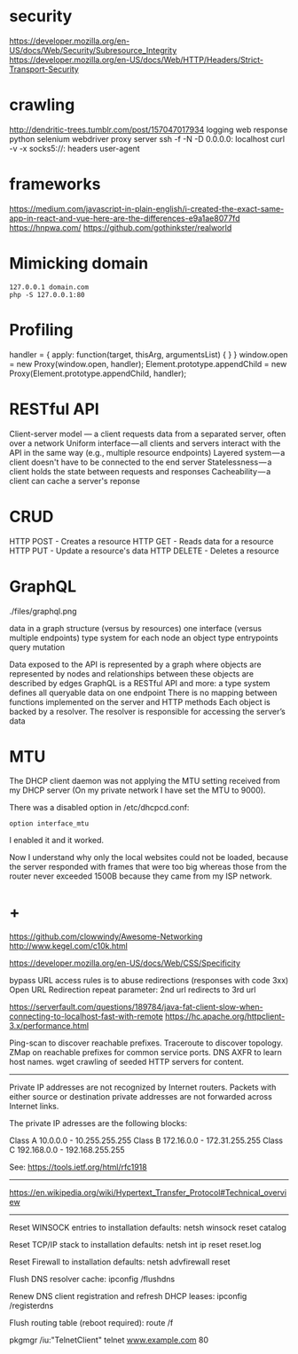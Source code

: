 # security

https://developer.mozilla.org/en-US/docs/Web/Security/Subresource_Integrity
https://developer.mozilla.org/en-US/docs/Web/HTTP/Headers/Strict-Transport-Security

# crawling

http://dendritic-trees.tumblr.com/post/157047017934
logging
    web response
python selenium webdriver
proxy server
    ssh -f -N -D 0.0.0.0:<port> localhost
    curl -v -x socks5://<ip>:<port>
headers
user-agent

# frameworks

https://medium.com/javascript-in-plain-english/i-created-the-exact-same-app-in-react-and-vue-here-are-the-differences-e9a1ae8077fd
https://hnpwa.com/
https://github.com/gothinkster/realworld

# Mimicking domain

```/etc/hosts
127.0.0.1 domain.com
php -S 127.0.0.1:80
```

# Profiling

handler = {
   apply: function(target, thisArg, argumentsList) {
   }
}
window.open = new Proxy(window.open, handler);
Element.prototype.appendChild = new Proxy(Element.prototype.appendChild, handler);

# RESTful API

Client-server model — a client requests data from a separated server, often over a network
Uniform interface — all clients and servers interact with the API in the same way (e.g., multiple resource endpoints)
Layered system — a client doesn't have to be connected to the end server
Statelessness — a client holds the state between requests and responses
Cacheability — a client can cache a server's reponse

# CRUD

HTTP POST - Creates a resource
HTTP GET - Reads data for a resource
HTTP PUT - Update a resource's data
HTTP DELETE - Deletes a resource

# GraphQL

./files/graphql.png

data in a graph structure (versus by resources)
one interface (versus multiple endpoints)
type system
    for each node an object type
entrypoints
    query
    mutation

Data exposed to the API is represented by a graph where objects are represented by nodes and relationships between these objects are described by edges
GraphQL is a RESTful API and more: a type system defines all queryable data on one endpoint
There is no mapping between functions implemented on the server and HTTP methods
Each object is backed by a resolver. The resolver is responsible for accessing the server’s data

# MTU

The DHCP client daemon was not applying the MTU setting received from my DHCP server (On my private network I have set the MTU to 9000).

There was a disabled option in /etc/dhcpcd.conf:

```
option interface_mtu
```

I enabled it and it worked.

Now I understand why only the local websites could not be loaded, because the server responded with frames that were too big whereas those from the router never exceeded 1500B because they came from my ISP network.

# +

https://github.com/clowwindy/Awesome-Networking
http://www.kegel.com/c10k.html

https://developer.mozilla.org/en-US/docs/Web/CSS/Specificity

bypass URL access rules is to abuse redirections (responses with code 3xx)
    Open URL Redirection
        repeat parameter: 2nd url redirects to 3rd url

https://serverfault.com/questions/189784/java-fat-client-slow-when-connecting-to-localhost-fast-with-remote
https://hc.apache.org/httpclient-3.x/performance.html

Ping-scan to discover reachable prefixes.
Traceroute to discover topology.
ZMap on reachable prefixes for common service ports.
DNS AXFR to learn host names.
wget crawling of seeded HTTP servers for content.

---

Private IP addresses are not recognized by Internet routers. 
Packets with either source or destination private addresses are not forwarded across Internet links.

The private IP adresses are the following blocks: 

Class A 10.0.0.0 - 10.255.255.255 
Class B 172.16.0.0 - 172.31.255.255 
Class C 192.168.0.0 - 192.168.255.255 

See: https://tools.ietf.org/html/rfc1918

---

https://en.wikipedia.org/wiki/Hypertext_Transfer_Protocol#Technical_overview

---

Reset WINSOCK entries to installation defaults:
netsh winsock reset catalog

Reset TCP/IP stack to installation defaults:
netsh int ip reset reset.log

Reset Firewall to installation defaults:
netsh advfirewall reset

Flush DNS resolver cache:
ipconfig /flushdns

Renew DNS client registration and refresh DHCP leases:
ipconfig /registerdns

Flush routing table (reboot required):
route /f

pkgmgr /iu:"TelnetClient"
telnet www.example.com 80
